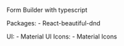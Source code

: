 Form Builder with typescript

Packages:
    - React-beautiful-dnd

UI: 
    - Material UI
Icons:
    - Material Icons
